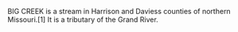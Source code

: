 BIG CREEK is a stream in Harrison and Daviess counties of northern Missouri.[1] It is a tributary of the Grand River.
